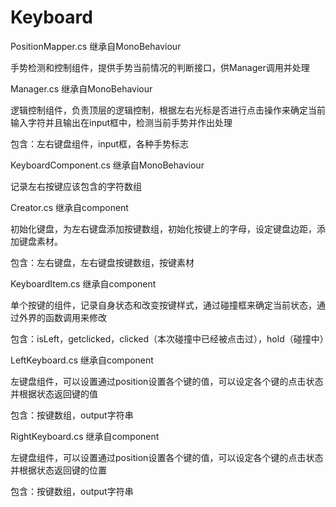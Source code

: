 # Keyboard

PositionMapper.cs 继承自MonoBehaviour

手势检测和控制组件，提供手势当前情况的判断接口，供Manager调用并处理



Manager.cs 继承自MonoBehaviour

逻辑控制组件，负责顶层的逻辑控制，根据左右光标是否进行点击操作来确定当前输入字符并且输出在input框中，检测当前手势并作出处理

包含：左右键盘组件，input框，各种手势标志



KeyboardComponent.cs 继承自MonoBehaviour

记录左右按键应该包含的字符数组



Creator.cs 继承自component

初始化键盘，为左右键盘添加按键数组，初始化按键上的字母，设定键盘边距，添加键盘素材。

包含：左右键盘，左右键盘按键数组，按键素材



KeyboardItem.cs 继承自component

单个按键的组件，记录自身状态和改变按键样式，通过碰撞框来确定当前状态，通过外界的函数调用来修改

包含：isLeft，getclicked，clicked（本次碰撞中已经被点击过），hold（碰撞中）



LeftKeyboard.cs 继承自component

左键盘组件，可以设置通过position设置各个键的值，可以设定各个键的点击状态并根据状态返回键的值

包含：按键数组，output字符串



RightKeyboard.cs 继承自component

左键盘组件，可以设置通过position设置各个键的值，可以设定各个键的点击状态并根据状态返回键的位置

包含：按键数组，output字符串















